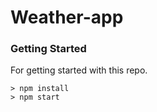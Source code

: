 # Weather-app

### Getting Started

For getting started with this repo.

```
> npm install
> npm start
```
